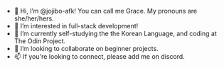- 👋 Hi, I’m @jojibo-afk! You can call me Grace. My pronouns are she/her/hers.
- 👀 I’m interested in full-stack development!
- 🌱 I’m currently self-studying the the Korean Language, and coding at The Odin Project.
- 💞️ I’m looking to collaborate on beginner projects.
- 📫 If you're looking to connect, please add me on discord.

<!---
jojibo-afk/jojibo-afk is a ✨ special ✨ repository because its `README.md` (this file) appears on your GitHub profile.
You can click the Preview link to take a look at your changes.
--->
